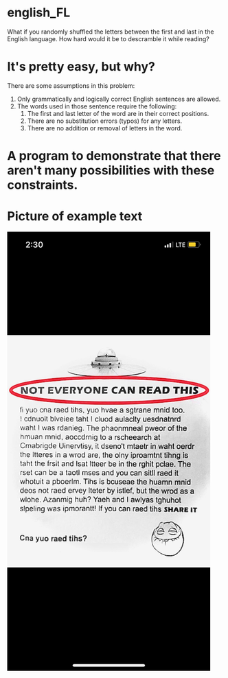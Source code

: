# english_FL
What if you randomly shuffled the letters between the first and last in the English language. How hard would it be to descramble it while reading?

# It's pretty easy, but why?

There are some assumptions in this problem:

1. Only grammatically and logically correct English sentences are allowed.
2. The words used in those sentence require the following:
    1. The first and last letter of the word are in their correct positions.
    2. There are no substitution errors (typos) for any letters.
    3. There are no addition or removal of letters in the word.

# A program to demonstrate that there aren't many possibilities with these constraints.

# Picture of example text

![Screenshot of scrambled English text where the first and last letter stay in the correct position, but the middle is randomly scrambled.](ScrambledEnglishReadable.jpg)